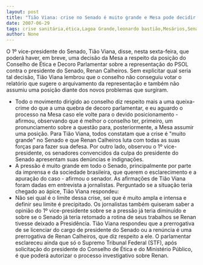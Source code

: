 ```yaml
---
layout: post
title: "Tião Viana: crise no Senado é muito grande e Mesa pode decidir sobre situação do Conselho de Ética"
date: 2007-06-29
tags: crise sanitária,ética,Lagoa Grande,leonardo bastião,Mesários,Senado
author: None
---
```

O 1&ordm; vice-presidente do Senado, Ti&atilde;o Viana, disse, nesta sexta-feira, que poder&aacute; haver, em breve, uma decis&atilde;o da Mesa a respeito da posi&ccedil;&atilde;o do Conselho de &Eacute;tica e Decoro Parlamentar sobre a representa&ccedil;&atilde;o do PSOL contra o presidente do Senado, Renan Calheiros. 
Sem explicitar qual seria tal decis&atilde;o, Ti&atilde;o Viana lembrou que o conselho n&atilde;o conseguiu votar o relat&oacute;rio que sugere o arquivamento da representa&ccedil;&atilde;o e tamb&eacute;m n&atilde;o assumiu uma posi&ccedil;&atilde;o diante dos novos problemas que surgiram.
- Todo o movimento dirigido ao conselho diz respeito mais a uma queixa-crime do que a uma quebra de decoro parlamentar, e eu aguardo o processo na Mesa caso ele volte para o devido posicionamento - afirmou, observando que &eacute; melhor o conselho ter, primeiro, um pronunciamento sobre a quest&atilde;o para, posteriormente, a Mesa assumir uma posi&ccedil;&atilde;o.
Para Ti&atilde;o Viana, todos constatam que a crise &eacute; &quot;muito grande&quot; no Senado e que Renan Calheiros luta com todas as suas for&ccedil;as para fazer sua defesa. Por outro lado, observou o 1&ordm; vice-presidente, os senadores convencidos da culpa do presidente do Senado apresentam suas den&uacute;ncias e indigna&ccedil;&otilde;es.
- A press&atilde;o &eacute; muito grande em todo o Senado, principalmente por parte da imprensa e da sociedade brasileira, que querem o esclarecimento e a apura&ccedil;&atilde;o do caso - afirmou o senador. As afirma&ccedil;&otilde;es de Ti&atilde;o Viana foram dadas em entrevista a jornalistas.
Perguntado se a situa&ccedil;&atilde;o teria chegado ao &aacute;pice, Ti&atilde;o Viana respondeu:
- N&atilde;o sei qual &eacute; o limite dessa crise, sei que &eacute; muito ampla e intensa e definir seu limite &eacute; precipitado.
Os jornalistas tamb&eacute;m quiseram saber a opini&atilde;o do 1&ordm; vice-presidente sobre se a press&atilde;o j&aacute; teria diminu&iacute;do e sobre se o Senado j&aacute; teria retomado a rotina de seus trabalhos se Renan tivesse deixado a Presid&ecirc;ncia. Ti&atilde;o Viana respondeu que a prerrogativa de se licenciar do cargo de presidente do Senado ou a ren&uacute;ncia &eacute; uma prerrogativa de Renan Calheiros, que diz respeito a ele. 
O parlamentar esclareceu ainda que s&oacute; o Supremo Tribunal Federal (STF), ap&oacute;s solicita&ccedil;&atilde;o do presidente do Conselho de &Eacute;tica e do Minist&eacute;rio P&uacute;blico, &eacute; que poder&aacute; autorizar o processo investigativo sobre Renan. 